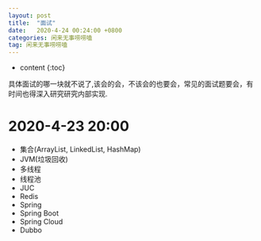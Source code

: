 ```yaml
---
layout: post
title:  "面试"
date:   2020-4-24 00:24:00 +0800
categories: 闲来无事唠唠嗑
tag: 闲来无事唠唠嗑
---
```


* content
{:toc}

具体面试的哪一块就不说了,该会的会，不该会的也要会，常见的面试题要会，有时间也得深入研究研究内部实现.

2020-4-23 20:00
===

* 集合(ArrayList, LinkedList, HashMap)
* JVM(垃圾回收)
* 多线程
* 线程池
* JUC
* Redis
* Spring
* Spring Boot
* Spring Cloud
* Dubbo